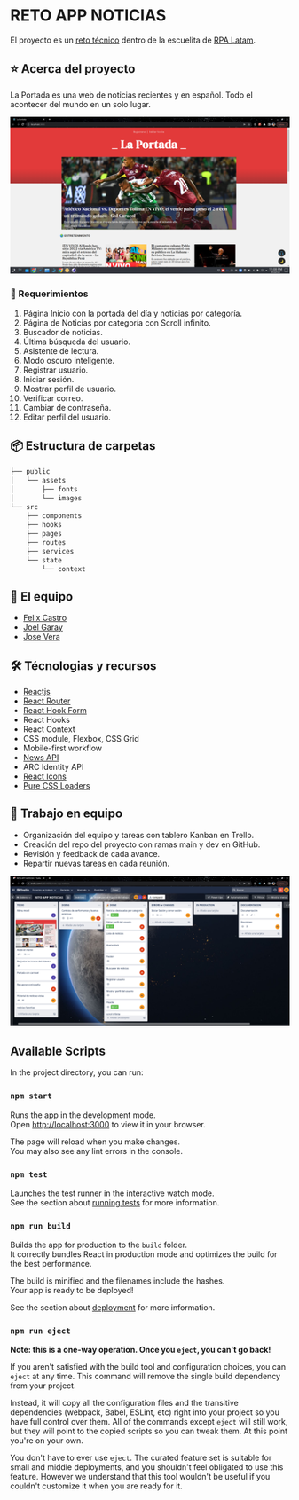 # RETO APP NOTICIAS

El proyecto es un [reto técnico](https://github.com/cocotopia/reto-app-noticias) dentro de la escuelita de
[RPA Latam](https://rpalatam.com.pe/).

## ⭐ Acerca del proyecto

La Portada es una web de noticias recientes y en español. Todo el acontecer del mundo en un solo lugar.

![Captura del proyecto La Portada](./portada.png)

### 📝 Requerimientos

1. Página Inicio con la portada del día y noticias por categoría.
2. Página de Noticias por categoría con Scroll infinito.
3. Buscador de noticias.
4. Última búsqueda del usuario.
5. Asistente de lectura.
6. Modo oscuro inteligente.
7. Registrar usuario.
8. Iniciar sesión.
9. Mostrar perfil de usuario.
10. Verificar correo.
11. Cambiar de contraseña.
12. Editar perfil del usuario.

## 📦 Estructura de carpetas

```
├── public
│   └── assets
│       ├── fonts
│       └── images
└── src
    ├── components
    ├── hooks
    ├── pages
    ├── routes
    ├── services
    └── state
        └── context

```

## 👥 El equipo

- [Felix Castro](https://www.linkedin.com/in/felix-castro-cubas-633037192)
- [Joel Garay](https://www.linkedin.com/in/joel-isaac-garay-chuquispuma-566215220)
- [Jose Vera](https://www.linkedin.com/in/jose-miguel-vera-mamani-b03b49207)

## 🛠️ Técnologias y recursos

- [Reactjs](https://es.reactjs.org/)
- [React Router](https://reactrouter.com/)
- [React Hook Form](https://react-hook-form.com/)
- React Hooks
- React Context
- CSS module, Flexbox, CSS Grid
- Mobile-first workflow
- [News API](https://newsapi.org/)
- ARC Identity API
- [React Icons](https://react-icons.github.io/react-icons/)
- [Pure CSS Loaders](https://loading.io/css/)

## 💯 Trabajo en equipo

- Organización del equipo y tareas con tablero Kanban en Trello.
- Creación del repo del proyecto con ramas main y dev en GitHub.
- Revisión y feedback de cada avance.
- Repartir nuevas tareas en cada reunión.

![Tablero Kanban del proyecto](./portada2.png)

## Available Scripts

In the project directory, you can run:

### `npm start`

Runs the app in the development mode.\
Open [http://localhost:3000](http://localhost:3000) to view it in your browser.

The page will reload when you make changes.\
You may also see any lint errors in the console.

### `npm test`

Launches the test runner in the interactive watch mode.\
See the section about [running tests](https://facebook.github.io/create-react-app/docs/running-tests) for more information.

### `npm run build`

Builds the app for production to the `build` folder.\
It correctly bundles React in production mode and optimizes the build for the best performance.

The build is minified and the filenames include the hashes.\
Your app is ready to be deployed!

See the section about [deployment](https://facebook.github.io/create-react-app/docs/deployment) for more information.

### `npm run eject`

**Note: this is a one-way operation. Once you `eject`, you can't go back!**

If you aren't satisfied with the build tool and configuration choices, you can `eject` at any time. This command will remove the single build dependency from your project.

Instead, it will copy all the configuration files and the transitive dependencies (webpack, Babel, ESLint, etc) right into your project so you have full control over them. All of the commands except `eject` will still work, but they will point to the copied scripts so you can tweak them. At this point you're on your own.

You don't have to ever use `eject`. The curated feature set is suitable for small and middle deployments, and you shouldn't feel obligated to use this feature. However we understand that this tool wouldn't be useful if you couldn't customize it when you are ready for it.
